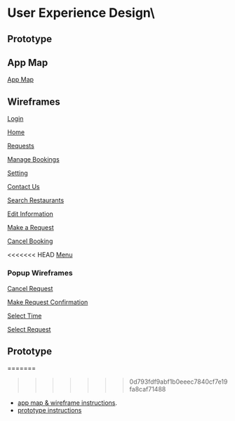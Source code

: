# User Experience Design\
## Prototype

## App Map
[App Map](./ux-design/App%20Map.png)
## Wireframes
[Login](./ux-design/Login.png)

[Home](./ux-design/Home.png)

[Requests](./ux-design/Requests.png)

[Manage Bookings](./ux-design/Manage%20Bookings.png)

[Setting](./ux-design/Settings.png)

[Contact Us](./ux-design/Contact%20Us.png)

[Search Restaurants](./ux-design/Search%20Restaurant.png)

[Edit Information](./ux-design/Edit%20Information.png)

[Make a Request](./ux-design/Make%20Request.png)

[Cancel Booking](./ux-design/Cancel%20Booking.png)

<<<<<<< HEAD
[Menu](./ux-design/Menu.png)





### Popup Wireframes

[Cancel Request](./ux-design/Cancel%20Request%20(Popup).png)

[Make Request Confirmation](./ux-design/Make%20Request%20Confirmation%20(Popup).png)

[Select Time](./ux-design/Select%20Time%20(Popup).png)

[Select Request](./ux-design/select%20request%20lifetime.png)



## Prototype
=======
>>>>>>> 0d793fdf9abf1b0eeec7840cf7e19fa8caf71488

- [app map & wireframe instructions](instructions-0a-app-map-wireframes.md).
- [prototype instructions](instructions-0b-prototyping.md)
